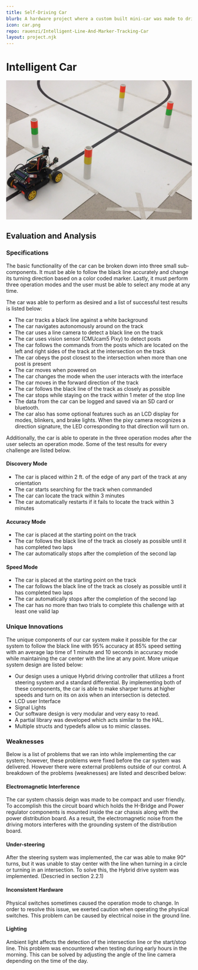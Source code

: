```yaml
---
title: Self-Driving Car
blurb: A hardware project where a custom built mini-car was made to drive itself on an unknown course.
icon: car.png
repo: rauenzi/Intelligent-Line-And-Marker-Tracking-Car
layout: project.njk
---
```


# Intelligent Car

<img src="/assets/projects/images/car.webp" alt="Self-Driving Car" />

## Evaluation and Analysis
### Specifications

The basic functionality of the car can be broken down into three small sub-components. It must be able to follow the black line accurately and change its turning direction based on a color coded marker. Lastly, it must perform three operation modes and the user must be able to select any mode at any time.

The car was able to perform as desired and a list of successful test results is listed below:

 - The car tracks a black line against a white background
 - The car navigates autonomously around on the track 
 - The car uses a line camera to detect a black line on the track 
 - The car uses vision sensor (CMUcam5 Pixy) to detect posts 
 - The car follows the commands from the posts which are located on the left and right sides of the track at the intersection on the track 
 - The car obeys the post closest to the intersection when more than one post is present 
 - The car moves when powered on 
 - The car changes the mode when the user interacts with the interface 
 - The car moves in the forward direction of the track 
 - The car follows the black line of the track as closely as possible 
 - The car stops while staying on the track within 1 meter of the stop line 
 - The data from the car can be logged and saved via an SD card or bluetooth. 
 - The car also has some optional features such as an LCD display for modes, blinkers, and brake lights. When the pixy camera recognizes a direction signature, the LED corresponding to that direction will turn on.

Additionally, the car is able to operate in the three operation modes after the user selects an operation mode. Some of the test results for every challenge are listed below.
#### Discovery Mode
 - The car is placed within 2 ft. of the edge of any part of the track at any orientation 
 - The car starts searching for the track when commanded 
 - The car can locate the track within 3 minutes 
 - The car automatically restarts if it fails to locate the track within 3 minutes 

#### Accuracy Mode
 - The car is placed at the starting point on the track 
 - The car follows the black line of the track as closely as possible until it has completed two laps 
 - The car automatically stops after the completion of the second lap 

#### Speed Mode
 - The car is placed at the starting point on the track 
 - The car follows the black line of the track as closely as possible until it has completed two laps 
 - The car automatically stops after the completion of the second lap 
 - The car has no more than two trials to complete this challenge with at least one valid lap 

### Unique Innovations

The unique components of our car system make it possible for the car system to follow the black line with 95% accuracy at 85% speed setting with an average lap time of 1 minute and 10 seconds in accuracy mode while maintaining the car center with the line at any point. More unique system design are listed below:
 - Our design uses a unique Hybrid driving controller that utilizes a front steering system and a standard differential. By implementing both of these components, the car is able to make sharper turns at higher speeds and turn on its on axis when an intersection is detected.
 - LCD user Interface 
 - Signal Lights
 - Our software design is very modular and very easy to read.
 - A partial library was developed which acts similar to the HAL.
 - Multiple structs and typedefs allow us to mimic classes.

### Weaknesses

Below is a list of problems that we ran into while implementing the car system; however, these problems were fixed before the car system was delivered. However there were external problems outside of our control. A breakdown of the problems (weaknesses) are listed and described below:

#### Electromagnetic Interference
The car system chassis deign was made to be compact and user friendly. To accomplish this the circuit board which holds the H-Bridge and Power regulator components is mounted inside the car chassis along with the power distribution board.  As a result, the electromagnetic noise from the driving motors interferes with the grounding system of the distribution board.  

#### Under-steering
After the steering system was implemented, the car was able to make 90ᵒ turns, but it was unable to stay center with the line when turning in a circle or turning in an intersection. To solve this, the Hybrid drive system was implemented. (Descried in section 2.2.1) 

#### Inconsistent Hardware
Physical switches sometimes caused the operation mode to change. In order to resolve this issue, we exerted caution when operating the physical switches. This problem can be caused by electrical noise in the ground line.

#### Lighting
Ambient light affects the detection of the intersection line or the start/stop line. This problem was encountered when testing during early hours in the morning. This can be solved by adjusting the angle of the line camera depending on the time of the day. 
